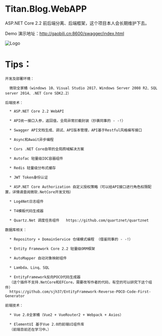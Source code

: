 # Titan.Blog.WebAPP
ASP.NET Core 2.2 前后端分离、后端框架，这个项目本人会长期维护下去。

Demo 演示地址：http://gaobili.cn:8600/swagger/index.html

![Logo](https://github.com/HanJunJun/Titan.Blog.WebAPP/blob/master/Titan.Blog.WebAPP/Titan.Blog.WebAPP/wwwroot/demo.png)


# Tips：

	开发及部署环境：
	
      微软全家桶（windows 10、Visual Studio 2017、Windows Server 2008 R2、SQL server 2014、.NET Core SDK2.2）

    后端技术：
	
      * ASP.NET Core 2.2 WebAPI
	  
	  * API统一接口入参，返回值，全局异常拦截封装（抄袭同事的 - -!）
      
      * Swagger API文档生成、调试、API版本管理，API基于Restful风格编写接口
	  
      * Async和Await异步编程

      * Cors .NET Core自带的全局跨域解决方案

      * Autofac 轻量级IOC容器组件

      * Redis 轻量级分布式缓存
	  
	  * JWT Token身份认证
	  
	  * ASP.NET Core Authorization 自定义授权策略（可以给API接口进行角色权限配置，详情请查阅微软.NetCore开发文档）
	  
	  * Log4Net日志组件
	  
	  * T4模板代码生成器
	  
	  * Quartz.Net 调度任务组件   https://github.com/quartznet/quartznet
	  
	数据库相关：
	
	  * Repository + DomainService 仓储模式编程 （借鉴同事的 - -!）
	  
	  * Entity Framework Core 2.2 轻量级ORM框架

	  * AutoMapper 自动对象映射组件
	  
	  * Lambda、Linq、SQL
	  
	  * EntityFramework反向POCO代码生成器
	  （这个插件不支持.NetCore和EFCore，需要改写作者的代码，有空的可以研究下这个组件）  
	  https://github.com/sjh37/EntityFramework-Reverse-POCO-Code-First-Generator  
	  
	前端技术：
	
	  * Vue 2.0全家桶（Vue2 + VueRouter2 + Webpack + Axios）
	  
	  * ElementUI 基于Vue 2.0的前端UI组件库
	  （前端目前还在学习中。）